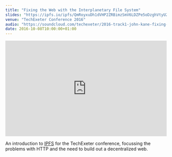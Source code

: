 ```yaml
---
title: "Fixing the Web with the Interplanetary File System"
slides: "https://ipfs.io/ipfs/QmRoyxuDh1dVHP2ZRBimzSmV6LDZPe5oDzghVtyU2kZs87"
venue: "TechExeter Conference 2016"
audio: "https://soundcloud.com/techexeter/2016-track1-john-kane-fixing-the-web-with-the-ipfs"
date: 2016-10-08T10:00:00+01:00
---
```


<iframe width="100%" height="300" scrolling="no" frameborder="no" allow="autoplay" src="https://w.soundcloud.com/player/?url=https%3A//api.soundcloud.com/tracks/289707646&color=%23ff5500&auto_play=false&hide_related=false&show_comments=true&show_user=true&show_reposts=false&show_teaser=true&visual=true"></iframe>

An introduction to [IPFS](https://ipfs.io) for the TechExeter conference, focussing the problems with HTTP and the need to build out a decentralized web.